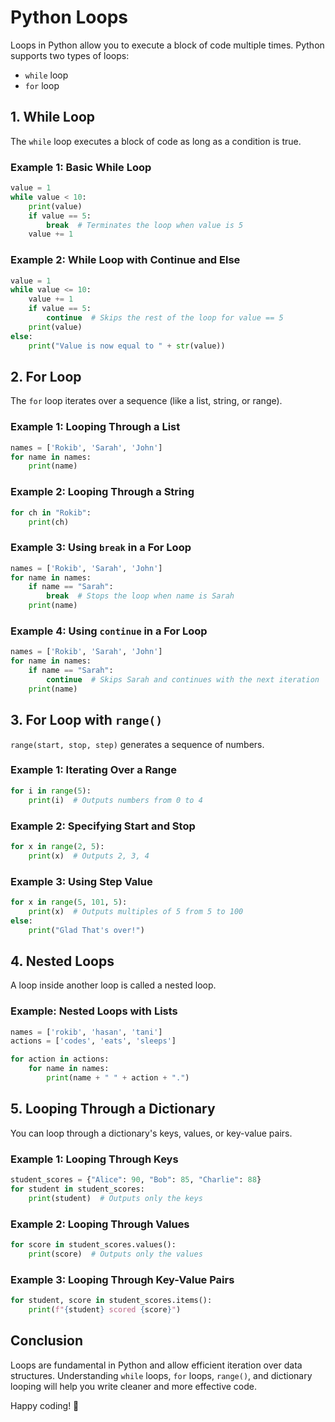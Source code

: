 # Python Loops

Loops in Python allow you to execute a block of code multiple times. Python supports two types of loops:

- `while` loop
- `for` loop

## 1. While Loop

The `while` loop executes a block of code as long as a condition is true.

### Example 1: Basic While Loop

```python
value = 1
while value < 10:
    print(value)
    if value == 5:
        break  # Terminates the loop when value is 5
    value += 1
```

### Example 2: While Loop with Continue and Else

```python
value = 1
while value <= 10:
    value += 1
    if value == 5:
        continue  # Skips the rest of the loop for value == 5
    print(value)
else:
    print("Value is now equal to " + str(value))
```

## 2. For Loop

The `for` loop iterates over a sequence (like a list, string, or range).

### Example 1: Looping Through a List

```python
names = ['Rokib', 'Sarah', 'John']
for name in names:
    print(name)
```

### Example 2: Looping Through a String

```python
for ch in "Rokib":
    print(ch)
```

### Example 3: Using `break` in a For Loop

```python
names = ['Rokib', 'Sarah', 'John']
for name in names:
    if name == "Sarah":
        break  # Stops the loop when name is Sarah
    print(name)
```

### Example 4: Using `continue` in a For Loop

```python
names = ['Rokib', 'Sarah', 'John']
for name in names:
    if name == "Sarah":
        continue  # Skips Sarah and continues with the next iteration
    print(name)
```

## 3. For Loop with `range()`

`range(start, stop, step)` generates a sequence of numbers.

### Example 1: Iterating Over a Range

```python
for i in range(5):
    print(i)  # Outputs numbers from 0 to 4
```

### Example 2: Specifying Start and Stop

```python
for x in range(2, 5):
    print(x)  # Outputs 2, 3, 4
```

### Example 3: Using Step Value

```python
for x in range(5, 101, 5):
    print(x)  # Outputs multiples of 5 from 5 to 100
else:
    print("Glad That's over!")
```

## 4. Nested Loops

A loop inside another loop is called a nested loop.

### Example: Nested Loops with Lists

```python
names = ['rokib', 'hasan', 'tani']
actions = ['codes', 'eats', 'sleeps']

for action in actions:
    for name in names:
        print(name + " " + action + ".")
```

## 5. Looping Through a Dictionary

You can loop through a dictionary's keys, values, or key-value pairs.

### Example 1: Looping Through Keys

```python
student_scores = {"Alice": 90, "Bob": 85, "Charlie": 88}
for student in student_scores:
    print(student)  # Outputs only the keys
```

### Example 2: Looping Through Values

```python
for score in student_scores.values():
    print(score)  # Outputs only the values
```

### Example 3: Looping Through Key-Value Pairs

```python
for student, score in student_scores.items():
    print(f"{student} scored {score}")
```

## Conclusion

Loops are fundamental in Python and allow efficient iteration over data structures. Understanding `while` loops, `for` loops, `range()`, and dictionary looping will help you write cleaner and more effective code.

Happy coding! 🚀
